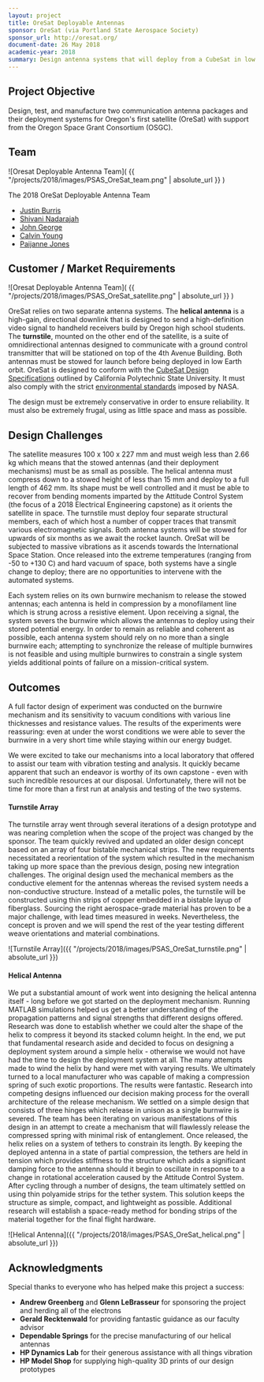 ```yaml
---
layout: project
title: OreSat Deployable Antennas
sponsor: OreSat (via Portland State Aerospace Society)
sponsor_url: http://oresat.org/
document-date: 26 May 2018
academic-year: 2018
summary: Design antenna systems that will deploy from a CubeSat in low Earth orbit
---
```


## Project Objective

Design, test, and manufacture two communication antenna packages and their deployment systems for Oregon's first satellite (OreSat) with support from the Oregon Space Grant Consortium (OSGC).

## Team

![Oresat Deployable Antenna Team]( {{ "/projects/2018/images/PSAS_OreSat_team.png" | absolute_url }} )

The 2018 OreSat Deployable Antenna Team

* [Justin Burris](mailto:burris2@pdx.edu)
* [Shivani Nadarajah](mailto:shivani@pdx.edu)
* [John George](mailto:george22@pdx.edu)
* [Calvin Young](mailto:youngcal@pdx.edu)
* [Paijanne Jones](mailto:paijanne@pdx.edu)

## Customer / Market Requirements

![Oresat Deployable Antenna Team]( {{ "/projects/2018/images/PSAS_OreSat_satellite.png" | absolute_url }} )

OreSat relies on two separate antenna systems.  The **helical antenna** is a high-gain, directional downlink that is designed to send a high-definition video signal to handheld receivers build by Oregon high school students.  The **turnstile**, mounted on the other end of the satellite, is a suite of omnidirectional antennas designed to communicate with a ground control transmitter that will be stationed on top of the 4th Avenue Building.  Both antennas must be stowed for launch before being deployed in low Earth orbit.  OreSat is designed to conform with the [CubeSat Design Specifications](https://static1.squarespace.com/static/5418c831e4b0fa4ecac1bacd/t/56e9b62337013b6c063a655a/1458157095454/cds_rev13_final2.pdf) outlined by California Polytechnic State University.  It must also comply with the strict [environmental standards](https://standards.nasa.gov/standard/gsfc/gsfc-std-7000) imposed by NASA.  

The design must be extremely conservative in order to ensure reliability.  It must also be extremely frugal, using as little space and mass as possible.  

## Design Challenges

The satellite measures 100 x 100 x 227 mm and must weigh less than 2.66 kg which means that the stowed antennas (and their deployment mechanisms) must be as small as possible.  The helical antenna must compress down to a stowed height of less than 15 mm and deploy to a full length of 462 mm.  Its shape must be well controlled and it must be able to recover from bending moments imparted by the Attitude Control System (the focus of a 2018 Electrical Engineering capstone) as it orients the satellite in space.  The turnstile must deploy four separate structural members, each of which host a number of copper traces that transmit various electromagnetic signals.  Both antenna systems will be stowed for upwards of six months as we await the rocket launch.  OreSat will be subjected to massive vibrations as it ascends towards the International Space Station.  Once released into the extreme temperatures (ranging from -50 to +130 C) and hard vacuum of space, both systems have a single change to deploy; there are no opportunities to intervene with the automated systems.  

Each system relies on its own burnwire mechanism to release the stowed antennas; each antenna is held in compression by a monofilament line which is strung across a resistive element.  Upon receiving a signal, the system severs the burnwire which allows the antennas to deploy using their stored potential energy.  In order to remain as reliable and coherent as possible, each antenna system should rely on no more than a single burnwire each; attempting to synchronize the release of multiple burnwires is not feasible and using multiple burnwires to constrain a single system yields additional points of failure on a mission-critical system.  

## Outcomes

A full factor design of experiment was conducted on the burnwire mechanism and its sensitivity to vacuum conditions with various line thicknesses and resistance values.  The results of the experiments were reassuring: even at under the worst conditions we were able to sever the burnwire in a very short time while staying within our energy budget.  

We were excited to take our mechanisms into a local laboratory that offered to assist our team with vibration testing and analysis.  It quickly became apparent that such an endeavor is worthy of its own capstone - even with such incredible resources at our disposal.  Unfortunately, there will not be time for more than a first run at analysis and testing of the two systems.

#### Turnstile Array

The turnstile array went through several iterations of a design prototype and was nearing completion when the scope of the project was changed by the sponsor.  The team quickly revived and updated an older design concept based on an array of four bistable mechanical strips.  The new requirements necessitated a reorientation of the system which resulted in the mechanism taking up more space than the previous design, posing new integration challenges.  The original design used the mechanical members as the conductive element for the antennas whereas the revised system needs a non-conductive structure.  Instead of a metallic poles, the turnstile will be constructed using thin strips of copper embedded in a bistable layup of fiberglass.  Sourcing the right aerospace-grade material has proven to be a major challenge, with lead times measured in weeks.  Nevertheless, the concept is proven and we will spend the rest of the year testing different weave orientations and material combinations.  

![Turnstile Array]({{ "/projects/2018/images/PSAS_OreSat_turnstile.png" | absolute_url }})

#### Helical Antenna

We put a substantial amount of work went into designing the helical antenna itself - long before we got started on the deployment mechanism.  Running MATLAB simulations helped us get a better understanding of the propagation patterns and signal strengths that different designs offered.  Research was done to establish whether we could alter the shape of the helix to compress it beyond its stacked column height.  In the end, we put that fundamental research aside and decided to focus on designing a deployment system around a simple helix - otherwise we would not have had the time to design the deployment system at all.  The many attempts made to wind the helix by hand were met with varying results.  We ultimately turned to a local manufacturer who was capable of making a compression spring of such exotic proportions.  The results were fantastic.  Research into competing designs influenced our decision making process for the overall architecture of the release mechanism.  We settled on a simple design that consists of three hinges which release in unison as a single burnwire is severed.  The team has been iterating on various manifestations of this design in an attempt to create a mechanism that will flawlessly release the compressed spring with minimal risk of entanglement.  Once released, the helix relies on a system of tethers to constrain its length.  By keeping the deployed antenna in a state of partial compression, the tethers are held in tension which provides stiffness to the structure which adds a significant damping force to the antenna should it begin to oscillate in response to a change in rotational acceleration caused by the Attitude Control System.  After cycling through a number of designs, the team ultimately settled on using thin polyamide strips for the tether system.  This solution keeps the structure as simple, compact, and lightweight as possible.  Additional research will establish a space-ready method for bonding strips of the material together for the final flight hardware.  

![Helical Antenna]({{ "/projects/2018/images/PSAS_OreSat_helical.png" | absolute_url }})

## Acknowledgments

Special thanks to everyone who has helped make this project a success:

* **Andrew Greenberg** and **Glenn LeBrasseur** for sponsoring the project and herding all of the electrons
* **Gerald Recktenwald** for providing fantastic guidance as our faculty advisor
* **Dependable Springs** for the precise manufacturing of our helical antennas
* **HP Dynamics Lab** for their generous assistance with all things vibration
* **HP Model Shop** for supplying high-quality 3D prints of our design prototypes




